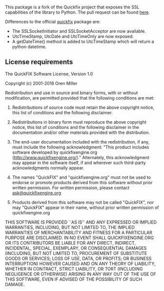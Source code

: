 This package is a fork of the Quickfix project that exposes the
SSL capabilities of the library to Python. The pull request can
be found [here](https://github.com/quickfix/quickfix/pull/361).

Differences to the official [quickfix](https://pypi.org/project/quickfix/)
package are:

- The SSLSocketInitiator and SSLSocketAcceptor are now available.
- UtcTimeStamp, UtcDate and UtcTimeOnly are now exposed.
- A getDateTime() method is added to UtcTimeStamp which will return
  a python datetime.

## License requirements

The QuickFIX Software License, Version 1.0
 
Copyright (c) 2001-2018 Oren Miller

Redistribution and use in source and binary forms, with or without
modification, are permitted provided that the following conditions
are met:

1. Redistributions of source code must retain the above copyright
   notice, this list of conditions and the following disclaimer.
 
2. Redistributions in binary form must reproduce the above copyright
   notice, this list of conditions and the following disclaimer in
   the documentation and/or other materials provided with the
   distribution.

3. The end-user documentation included with the redistribution,
   if any, must include the following acknowledgment:
      "This product includes software developed by
       quickfixengine.org (http://www.quickfixengine.org/)."
   Alternately, this acknowledgment may appear in the software itself,
   if and wherever such third-party acknowledgments normally appear.
 
4. The names "QuickFIX" and "quickfixengine.org" must
   not be used to endorse or promote products derived from this
   software without prior written permission. For written
   permission, please contact ask@quickfixengine.org
 
5. Products derived from this software may not be called "QuickFIX",
   nor may "QuickFIX" appear in their name, without prior written
   permission of quickfixengine.org
 
THIS SOFTWARE IS PROVIDED ``AS IS'' AND ANY EXPRESSED OR IMPLIED
WARRANTIES, INCLUDING, BUT NOT LIMITED TO, THE IMPLIED WARRANTIES
OF MERCHANTABILITY AND FITNESS FOR A PARTICULAR PURPOSE ARE
DISCLAIMED.  IN NO EVENT SHALL QUICKFIXENGINE.ORG OR
ITS CONTRIBUTORS BE LIABLE FOR ANY DIRECT, INDIRECT, INCIDENTAL,
SPECIAL, EXEMPLARY, OR CONSEQUENTIAL DAMAGES (INCLUDING, BUT NOT
LIMITED TO, PROCUREMENT OF SUBSTITUTE GOODS OR SERVICES; LOSS OF
USE, DATA, OR PROFITS; OR BUSINESS INTERRUPTION) HOWEVER CAUSED AND
ON ANY THEORY OF LIABILITY, WHETHER IN CONTRACT, STRICT LIABILITY,
OR TORT (INCLUDING NEGLIGENCE OR OTHERWISE) ARISING IN ANY WAY OUT
OF THE USE OF THIS SOFTWARE, EVEN IF ADVISED OF THE POSSIBILITY OF
SUCH DAMAGE.



